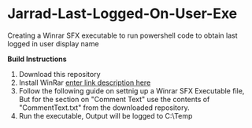 # Jarrad-Last-Logged-On-User-Exe
Creating a Winrar SFX executable to run powershell  code to obtain last logged in user display name

 **Build Instructions**

 1. Download this repository
 2. Install WinRar [enter link description here](https://www.win-rar.com/download.html?&L=0)
 3. Follow the following guide on settnig up a Winrar SFX Executable file, But for the section on "Comment Text" use the contents of "CommentText.txt" from the downloaded repository.
 4. Run the executable, Output will be logged to C:\Temp

